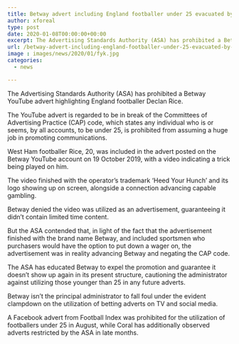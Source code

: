 ```yaml
---
title: Betway advert including England footballer under 25 evacuated by the ASA
author: xforeal 
type: post
date: 2020-01-08T00:00:00+00:00
excerpt: The Advertising Standards Authority (ASA) has prohibited a Betway YouTube advert including England footballer Declan Rice
url: /betway-advert-including-england-footballer-under-25-evacuated-by-the-asa/
image : images/news/2020/01/fyk.jpg
categories:
  - news

---
```

The Advertising Standards Authority (ASA) has prohibited a Betway YouTube advert highlighting England footballer Declan Rice.

The YouTube advert is regarded to be in break of the Committees of Advertising Practice (CAP) code, which states any individual who is or seems, by all accounts, to be under 25, is prohibited from assuming a huge job in promoting communications.

West Ham footballer Rice, 20, was included in the advert posted on the Betway YouTube account on 19 October 2019, with a video indicating a trick being played on him.

The video finished with the operator’s trademark ‘Heed Your Hunch’ and its logo showing up on screen, alongside a connection advancing capable gambling.

Betway denied the video was utilized as an advertisement, guaranteeing it didn’t contain limited time content.

But the ASA contended that, in light of the fact that the advertisement finished with the brand name Betway, and included sportsmen who purchasers would have the option to put down a wager on, the advertisement was in reality advancing Betway and negating the CAP code.

The ASA has educated Betway to expel the promotion and guarantee it doesn’t show up again in its present structure, cautioning the administrator against utilizing those younger than 25 in any future adverts.

Betway isn’t the principal administrator to fall foul under the evident clampdown on the utilization of betting adverts on TV and social media.

A Facebook advert from Football Index was prohibited for the utilization of footballers under 25 in August, while Coral has additionally observed adverts restricted by the ASA in late months.